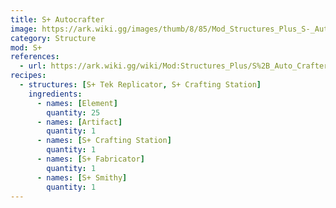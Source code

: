 ```yaml
---
title: S+ Autocrafter
image: https://ark.wiki.gg/images/thumb/8/85/Mod_Structures_Plus_S-_Auto_Crafter.png/228px-Mod_Structures_Plus_S-_Auto_Crafter.png
category: Structure
mod: S+
references:
  - url: https://ark.wiki.gg/wiki/Mod:Structures_Plus/S%2B_Auto_Crafter
recipes: 
  - structures: [S+ Tek Replicator, S+ Crafting Station]
    ingredients: 
      - names: [Element]
        quantity: 25
      - names: [Artifact]
        quantity: 1
      - names: [S+ Crafting Station]
        quantity: 1
      - names: [S+ Fabricator]
        quantity: 1
      - names: [S+ Smithy]
        quantity: 1
---
```

